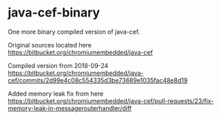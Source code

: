 # java-cef-binary
One more binary compiled version of java-cef.

Original sources located here https://bitbucket.org/chromiumembedded/java-cef

Compiled version from 2018-09-24 https://bitbucket.org/chromiumembedded/java-cef/commits/2d99e4c08c554335d3be73689e1035fac48e8d19

Added memory leak fix from here https://bitbucket.org/chromiumembedded/java-cef/pull-requests/23/fix-memory-leak-in-messagerouterhandler/diff

